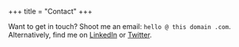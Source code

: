 +++
title = "Contact"
+++

Want to get in touch? Shoot me an email: `hello @ this domain .com`.  
Alternatively, find me on [LinkedIn](https://linkedin.com/in/joeraut/) or [Twitter](https://twitter.com/joeraut).
